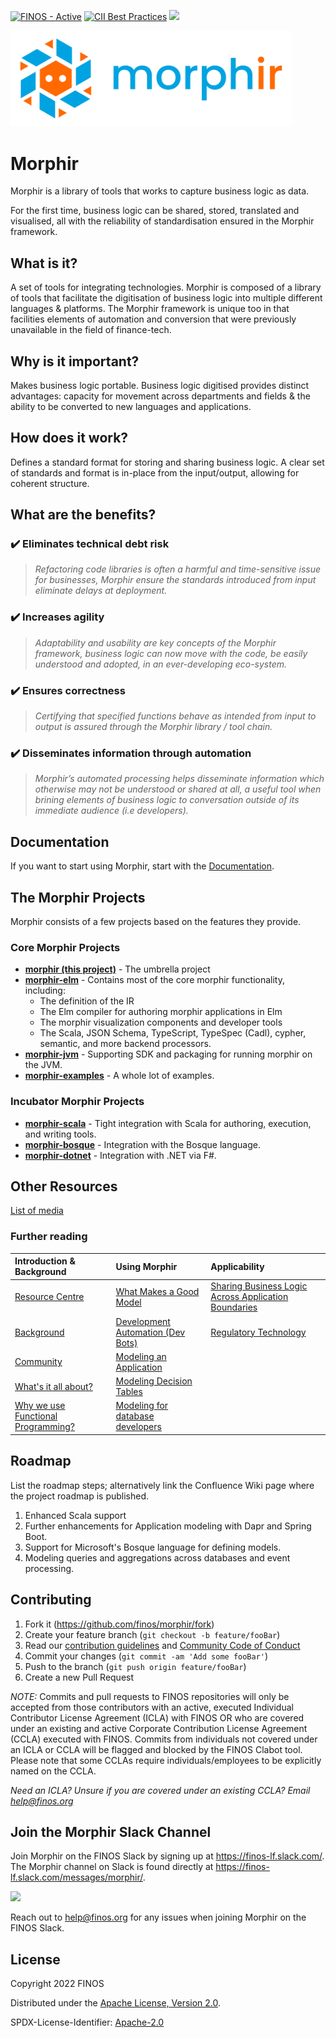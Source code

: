 [![FINOS - Active](https://cdn.jsdelivr.net/gh/finos/contrib-toolbox@master/images/badge-active.svg)](https://community.finos.org/docs/governance/Software-Projects/stages/active)
[![CII Best Practices](https://bestpractices.coreinfrastructure.org/projects/6526/badge)](https://bestpractices.coreinfrastructure.org/projects/6526)
[<img src="https://img.shields.io/badge/slack-@finos/morphir-green.svg?logo=slack">](https://finos-lf.slack.com/messages/morphir/)

<img src="https://github.com/finos/branding/blob/master/project-logos/active-project-logos/Morphir%20Logo/Horizontal/2020_Morphir_Logo_Horizontal.png?raw=true" width="450">

# Morphir

Morphir is a library of tools that works to capture business logic as data.

For the first time, business logic can be shared, stored, translated and visualised, all with the reliability of standardisation ensured in the Morphir framework.

## What is it?

A set of tools for integrating technologies. Morphir is composed of a library of tools that facilitate the digitisation of business logic into multiple different languages & platforms. The Morphir framework is unique too in that facilities elements of automation and conversion that were previously unavailable in the field of finance-tech.

## Why is it important?

Makes business logic portable. Business logic digitised provides distinct advantages: capacity for movement across departments and fields & the ability to be converted to new languages and applications.

## How does it work?

Defines a standard format for storing and sharing business logic. A clear set of standards and format is in-place from the input/output, allowing for coherent structure.

## What are the benefits?

### ✔️ Eliminates technical debt risk

> _Refactoring code libraries is often a harmful and time-sensitive issue for businesses, Morphir ensure the standards introduced from input eliminate delays at deployment._

### ✔️ Increases agility

> _Adaptability and usability are key concepts of the Morphir framework, business logic can now move with the code, be easily understood and adopted, in an ever-developing eco-system._

### ✔️ Ensures correctness

> _Certifying that specified functions behave as intended from input to output is assured through the Morphir library / tool chain._

### ✔️ Disseminates information through automation

> _Morphir’s automated processing helps disseminate information which otherwise may not be understood or shared at all, a useful tool when brining elements of business logic to conversation outside of its immediate audience (i.e developers)._


## Documentation
If you want to start using Morphir, start with the [Documentation](docs/).

## The Morphir Projects
Morphir consists of a few projects based on the features they provide.  

### Core Morphir Projects
- **[morphir (this project)](https://github.com/finos/morphir/)** - The umbrella project
- **[morphir-elm](https://github.com/finos/morphir-elm)** - Contains most of the core morphir functionality, including:
  - The definition of the IR
  - The Elm compiler for authoring morphir applications in Elm
  - The morphir visualization components and developer tools
  - The Scala, JSON Schema, TypeScript, TypeSpec (Cadl), cypher, semantic, and more backend processors.
- **[morphir-jvm](https://github.com/finos/morphir)** - Supporting SDK and packaging for running morphir on the JVM.
- **[morphir-examples](https://github.com/finos/morphir-examples)** - A whole lot of examples.

### Incubator Morphir Projects
- **[morphir-scala](https://github.com/finos/morphir-scala)** - Tight integration with Scala for authoring, execution, and writing tools.
- **[morphir-bosque](https://github.com/finos/morphir-bosque)** - Integration with the Bosque language.
- **[morphir-dotnet](https://github.com/finos/morphir-dotnet)** - Integration with .NET via F#.


## Other Resources
[List of media](docs/media.md)


### Further reading

| Introduction & Background                                                  | Using Morphir                                                                                              | Applicability                                                                           |
| :------------------------------------------------------------------------- | :--------------------------------------------------------------------------------------------------------- | :-------------------------------------------------------------------------------------- |
| [Resource Centre](https://resources.finos.org/morphir/)                    | [What Makes a Good Model](./docs/what-makes-a-good-domain-model.md)                                        | [Sharing Business Logic Across Application Boundaries](./docs/shared_logic_modeling.md) |
| [Background](docs/Morphir%20Overview/background.md)                                         | [Development Automation (Dev Bots)](./docs/dev-bots.md)                                                    | [Regulatory Technology](./docs/regtech-modeling.md)                                     |
| [Community](./docs/morphir-community.md)                                   | [Modeling an Application](./docs/application-modeling.md)                                                  |                                                                                         |
| [What's it all about?](./docs/whats-it-about.md)                           | [Modeling Decision Tables](https://github.com/finos/morphir-examples/tree/master/src/Morphir/Sample/Rules) |                                                                                         |
| [Why we use Functional Programming?](./docs/why-functional-programming.md) | [Modeling for database developers](docs/modeling-for-database-developers.md)                    |

## Roadmap

List the roadmap steps; alternatively link the Confluence Wiki page where the project roadmap is published.

1. Enhanced Scala support
2. Further enhancements for Application modeling with Dapr and Spring Boot.
3. Support for Microsoft's Bosque language for defining models.
4. Modeling queries and aggregations across databases and event processing.

## Contributing

1. Fork it (<https://github.com/finos/morphir/fork>)
2. Create your feature branch (`git checkout -b feature/fooBar`)
3. Read our [contribution guidelines](.github/CONTRIBUTING.md) and [Community Code of Conduct](https://www.finos.org/code-of-conduct)
4. Commit your changes (`git commit -am 'Add some fooBar'`)
5. Push to the branch (`git push origin feature/fooBar`)
6. Create a new Pull Request

_NOTE:_ Commits and pull requests to FINOS repositories will only be accepted from those contributors with an active, executed Individual Contributor License Agreement (ICLA) with FINOS OR who are covered under an existing and active Corporate Contribution License Agreement (CCLA) executed with FINOS. Commits from individuals not covered under an ICLA or CCLA will be flagged and blocked by the FINOS Clabot tool. Please note that some CCLAs require individuals/employees to be explicitly named on the CCLA.

_Need an ICLA? Unsure if you are covered under an existing CCLA? Email [help@finos.org](mailto:help@finos.org)_

## Join the Morphir Slack Channel

Join Morphir on the FINOS Slack by signing up at https://finos-lf.slack.com/. The Morphir channel on Slack is found directly at https://finos-lf.slack.com/messages/morphir/.

[<img src="https://img.shields.io/badge/slack-@finos/morphir-green.svg?logo=slack">](https://finos-lf.slack.com/messages/morphir/)

Reach out to help@finos.org for any issues when joining Morphir on the FINOS Slack.

## License

Copyright 2022 FINOS

Distributed under the [Apache License, Version 2.0](http://www.apache.org/licenses/LICENSE-2.0).

SPDX-License-Identifier: [Apache-2.0](https://spdx.org/licenses/Apache-2.0)
